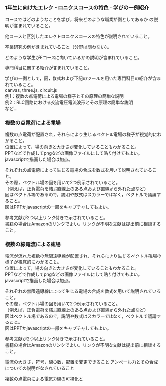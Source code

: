 ### 1年生に向けたエレクトロニクスコースの特色・学びの一例紹介
コースではどのようなことを学び，将来どのような職業が例としてあるか
の説明が含まれていること。

他コースと区別したエレクトロニクスコースの特色が説明されていること。

卒業研究の例が含まれていること（分野は問わない）。

どのような学生がEコースに向いているかの説明が含まれていること。

専門科目に関する紹介が含まれていること。

学びの一例として，図，数式および下記のツールを用いた専門科目の紹介が含まれていること。  
canvas, three.js, circuit.js  
例1：複数の点電荷による電場の様子とその原理の簡単な説明  
例2：RLC回路における交流電圧電流波形とその原理の簡単な説明  
など...

### 複数の点電荷による電場
複数の点電荷が配置され，それらにより生じるベクトル電場の様子が視覚的にわかること。  
位置によって，場の向きと大きさが変化していることもわかること。  
PPTなどで作成してpngなどの画像ファイルにして貼り付けてもよい。  
javascriptで描画した場合は加点。

それぞれの点電荷によって生じる電場の合成を数式を用いて説明されていること。  
その際，ベクトル場の図を用いて2つ例示されていること。  
（例えば，正負電荷を結ぶ直線上のある点および直線から外れた点など）   
図はベクトル場であるので，説明や数式はスカラーではなく，ベクトルで議論すること。  
図はPPTかjavascriptの一部をキャプチャしてもよい。

参考文献が2つ以上リンク付きで示されていること。  
書籍の場合はAmazonのリンクでよい。リンクが不明な文献は提出前に相談すること。

### 複数の線電流による磁場
電流が流れた複数の無限遠導線が配置され，それらにより生じるベクトル磁場の様子が視覚的にわかること。  
位置によって，場の向きと大きさが変化していることもわかること。  
PPTなどで作成してpngなどの画像ファイルにして貼り付けてもよい。  
javascriptで描画した場合は加点。

それぞれの無限遠導線によって生じる電場の合成を数式を用いて説明されていること。  
その際，ベクトル場の図を用いて2つ例示されていること。  
（例えば，正負電荷を結ぶ直線上のある点および直線から外れた点など）   
図はベクトル場であるので，説明や数式はスカラーではなく，ベクトルで議論すること。  
図はPPTかjavascriptの一部をキャプチャしてもよい。

参考文献が2つ以上リンク付きで示されていること。  
書籍の場合はAmazonのリンクでよい。リンクが不明な文献は提出前に相談すること。


電流の大きさ，符号，線の数，配置を変更できること
アンペール力とその合成についての説明がなされていること


複数の点電荷による電気力線の可視化と